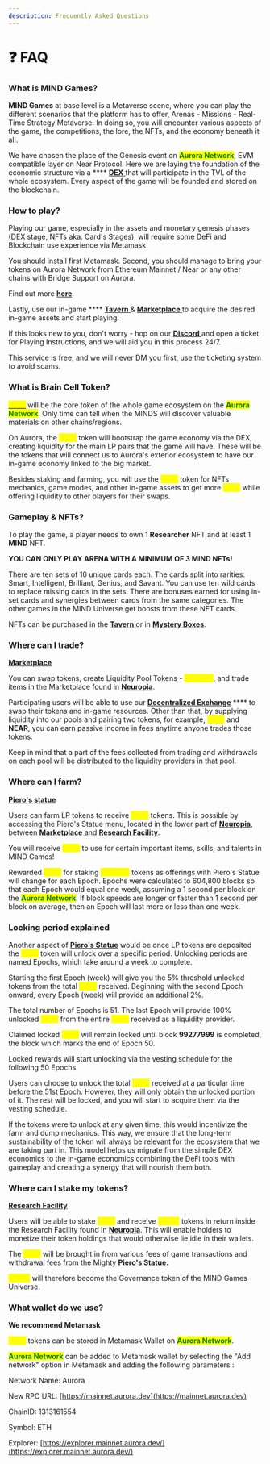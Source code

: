 ```yaml
---
description: Frequently Asked Questions
---
```


# ❓ FAQ

### **What is MIND Games?**

**MIND Games** at base level is a Metaverse scene, where you can play the different scenarios that the platform has to offer, Arenas - Missions - Real-Time Strategy Metaverse. In doing so, you will encounter various aspects of the game, the competitions, the lore, the NFTs, and the economy beneath it all.

We have chosen the place of the Genesis event on <mark style="color:green;">**Aurora Network**</mark>, EVM compatible layer on Near Protocol. Here we are laying the foundation of the economic structure via a **** [**DEX** ](../how-it-works/decentralized-exchange.md)that will participate in the TVL of the whole ecosystem. Every aspect of the game will be founded and stored on the blockchain.

### **How to play?**&#x20;

Playing our game, especially in the assets and monetary genesis phases (DEX stage, NFTs aka. Card's Stages), will require some DeFi and Blockchain use experience via Metamask.

You should install first Metamask. Second, you should manage to bring your tokens on Aurora Network from Ethereum Mainnet / Near or any other chains with Bridge Support on Aurora.

Find out more [**here**](starting-on-arbitrum/).&#x20;

Lastly, use our in-game **** [**Tavern** ](game-basics/neuropia/tavern.md)& [**Marketplace** ](../how-it-works/marketplace.md)to acquire the desired in-game assets and start playing.

If this looks new to you, don't worry - hop on our [**Discord** ](https://dscord.gg/mindgames)and open a ticket for Playing Instructions, and we will aid you in this process 24/7.

This service is free, and we will never DM you first, use the ticketing system to avoid scams.

### **What is Brain Cell Token?**

<mark style="color:yellow;">****</mark>[<mark style="color:yellow;">**CELL**</mark>](../how-it-works/brain-cell-token.md) <mark style="color:yellow;">****</mark> will be the core token of the whole game ecosystem on the <mark style="color:green;">**Aurora Network**</mark>. Only time can tell when the MINDS will discover valuable materials on other chains/regions.

On Aurora, the <mark style="color:yellow;">**CELL**</mark> token will bootstrap the game economy via the DEX, creating liquidity for the main LP pairs that the game will have. These will be the tokens that will connect us to Aurora's exterior ecosystem to have our in-game economy linked to the big market.

Besides staking and farming, you will use the <mark style="color:yellow;">**CELL**</mark> token for NFTs mechanics, game modes, and other in-game assets to get more <mark style="color:yellow;">**CELL**</mark> while offering liquidity to other players for their swaps.

### Gameplay & NFTs?

To play the game, a player needs to own 1 **Researcher** NFT and at least 1 **MIND** NFT.

**YOU CAN ONLY PLAY ARENA WITH A MINIMUM OF 3 MIND NFTs!**

There are ten sets of 10 unique cards each. The cards split into rarities: Smart, Intelligent, Brilliant, Genius, and Savant. You can use ten wild cards to replace missing cards in the sets. There are bonuses earned for using in-set cards and synergies between cards from the same categories. The other games in the MIND Universe get boosts from these NFT cards.&#x20;

NFTs can be purchased in the [**Tavern** ](game-basics/neuropia/tavern.md)or in [**Mystery Boxes**](https://mindgames.io).

### **Where can I trade?**

****[**Marketplace** ](../how-it-works/marketplace.md)****

You can swap tokens, create Liquidity Pool Tokens - <mark style="color:yellow;">**CELL-LP**</mark>, and trade items in the Marketplace found in [**Neuropia**](game-basics/neuropia/).&#x20;

Participating users will be able to use our [**Decentralized Exchange**](../how-it-works/decentralized-exchange.md) **** to swap their tokens and in-game resources. Other than that, by supplying liquidity into our pools and pairing two tokens, for example, <mark style="color:yellow;">**CELL**</mark> <mark style="color:yellow;"></mark><mark style="color:yellow;"></mark> and **NEAR**, you can earn passive income in fees anytime anyone trades those tokens.

Keep in mind that a part of the fees collected from trading and withdrawals on each pool will be distributed to the liquidity providers in that pool.

### **Where can I farm?**&#x20;

****[**Piero's statue** ](../how-it-works/pieros-statue.md)****

Users can farm LP tokens to receive <mark style="color:yellow;">**CELL**</mark> tokens. This is possible by accessing the Piero's Statue menu, located in the lower part of [**Neuropia**](game-basics/neuropia/), between [**Marketplace** ](../how-it-works/marketplace.md)and [**Research Facility**](../how-it-works/research-facility.md).

You will receive <mark style="color:yellow;">**CELL**</mark> to use for certain important items, skills, and talents in MIND Games!

Rewarded <mark style="color:yellow;">**CELL**</mark> for staking <mark style="color:yellow;">**CELL-LP**</mark> tokens as offerings with Piero's Statue will change for each Epoch. Epochs were calculated to 604,800 blocks so that each Epoch would equal one week, assuming a 1 second per block on the <mark style="color:green;">**Aurora Network**</mark>. If block speeds are longer or faster than 1 second per block on average, then an Epoch will last more or less than one week.

### **Locking period explained**

Another aspect of [**Piero's Statue**](../how-it-works/pieros-statue.md) would be once LP tokens are deposited the <mark style="color:yellow;">**CELL**</mark> token will unlock over a specific period. Unlocking periods are named Epochs, which take around a week to complete.&#x20;

Starting the first Epoch (week) will give you the 5% threshold unlocked tokens from the total <mark style="color:yellow;">**CELL**</mark> received. Beginning with the second Epoch onward, every Epoch (week) will provide an additional 2%.&#x20;

The total number of Epochs is 51. The last Epoch will provide 100% unlocked <mark style="color:yellow;">**CELL**</mark> from the entire <mark style="color:yellow;">**CELL**</mark> received as a liquidity provider.

Claimed locked <mark style="color:yellow;">**CELL**</mark> will remain locked until block **99277999** is completed, the block which marks the end of Epoch 50.

Locked rewards will start unlocking via the vesting schedule for the following 50 Epochs.

Users can choose to unlock the total <mark style="color:yellow;">**CELL**</mark> received at a particular time before the 51st Epoch. However, they will only obtain the unlocked portion of it. The rest will be locked, and you will start to acquire them via the vesting schedule.

If the tokens were to unlock at any given time, this would incentivize the farm and dump mechanics. This way, we ensure that the long-term sustainability of the token will always be relevant for the ecosystem that we are taking part in. This model helps us migrate from the simple DEX economics to the in-game economics combining the DeFi tools with gameplay and creating a synergy that will nourish them both.

### **Where can I stake my tokens?**&#x20;

****[**Research Facility**](../how-it-works/research-facility.md)****

Users will be able to stake <mark style="color:yellow;">**CELL**</mark> and receive <mark style="color:yellow;">**xCELL**</mark> tokens in return inside the Research Facility found in [**Neuropia**](game-basics/neuropia/). This will enable holders to monetize their token holdings that would otherwise lie idle in their wallets.

The <mark style="color:yellow;">**CELL**</mark> will be brought in from various fees of game transactions and withdrawal fees from the Mighty [**Piero's Statue**](../how-it-works/pieros-statue.md)**.**&#x20;

<mark style="color:yellow;">**xCELL**</mark> will therefore become the Governance token of the MIND Games Universe.

### **What wallet do we use?**

**We recommend Metamask**

<mark style="color:yellow;">**CELL**</mark> tokens can be stored in Metamask Wallet on <mark style="color:green;">**Aurora Network**</mark>.

<mark style="color:green;">**Aurora Network**</mark> can be added to Metamask wallet by selecting the "Add network" option in Metamask and adding the following parameters :&#x20;

Network Name: Aurora

New RPC URL: [https://mainnet.aurora.dev](https://mainnet.aurora.dev)

ChainID: 1313161554

Symbol: ETH

Explorer: [https://explorer.mainnet.aurora.dev/](https://explorer.mainnet.aurora.dev/)
